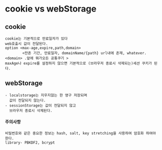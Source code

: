 # cookie vs webStorage

## cookie

```
cookie는 기본적으로 만료일자가 있다
web호출시 값이 전달된다.
option <max-age,expire,path,domain>
        <잔존 기간, 만료일자, domainName/{path} url내에 존재, whatever.<domain> .앞에 뭐가오든 공통쿠기 >
maxAge나 expire를 설정하지 않으면 기본적으로 (브라우저 종료시 삭제되는)세션 쿠키가 된다.
```
## webStorage

```
- localstorage는 지우지않는 한 영구 저장되며
  값이 전달되지 않는다.
- sessionStorage는 값이 전달되지 않고
  브라우저 종료시 삭제된다.
```




#### 주의사항
```
비밀번호와 같은 중요한 정보는 hash, salt, key stretching을 사용하여 암호화 하여야 한다.
library- PBKDF2, bcrypt
```

